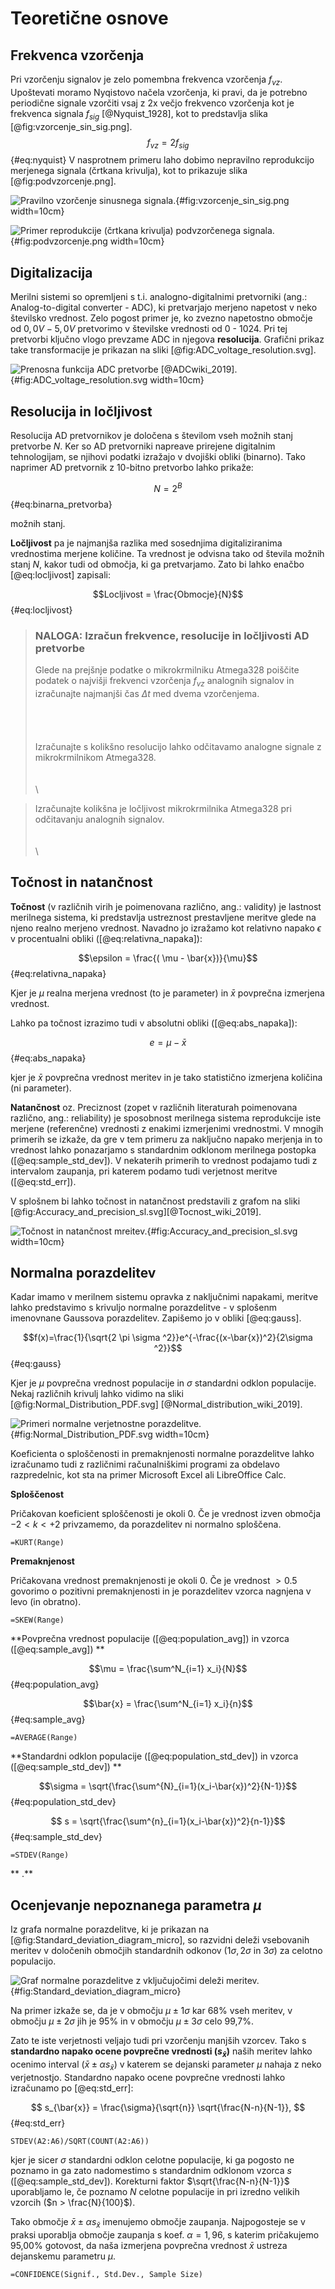 # Teoretične osnove

## Frekvenca vzorčenja

Pri vzorčenju signalov je zelo pomembna frekvenca vzorčenja $f_{vz}$. Upoštevati moramo Nyqistovo načela vzorčenja, ki pravi, da je potrebno periodične signale vzorčiti vsaj z 2x večjo frekvenco vzorčenja kot je frekvenca signala $f_{sig}$ [@Nyquist_1928], kot to predstavlja slika [@fig:vzorcenje_sin_sig.png].
$$f_{vz} = 2 f_{sig}$${#eq:nyquist}
V nasprotnem primeru laho dobimo nepravilno reprodukcijo merjenega signala (črtkana krivulja), kot to prikazuje slika [@fig:podvzorcenje.png].

![Pravilno vzorčenje sinusnega signala.](./slike/vzorcenje_sin_sig.png){#fig:vzorcenje_sin_sig.png width=10cm}

![Primer reprodukcije (črtkana krivulja) podvzorčenega signala.](./slike/podvzorcenje.png){#fig:podvzorcenje.png width=10cm}


## Digitalizacija

Merilni sistemi so opremljeni s t.i. analogno-digitalnimi pretvorniki (ang.: Analog-to-digital converter - ADC), ki pretvarjajo merjeno napetost v neko številsko vrednost. Zelo pogost primer je, ko zvezno napetostno območje od $0,0 V - 5,0 V$ pretvorimo v številske vrednosti od 0 - 1024. Pri tej pretvorbi ključno vlogo prevzame ADC in njegova **resolucija**. Grafični prikaz take transformacije je prikazan na sliki [@fig:ADC_voltage_resolution.svg].

![Prenosna funkcija ADC pretvorbe [@ADCwiki_2019].](./slike/ADC_voltage_resolution.svg){#fig:ADC_voltage_resolution.svg width=10cm}

## Resolucija in ločljivost

Resolucija AD pretvornikov je določena s številom vseh možnih stanj pretvorbe $N$. Ker so AD pretvorniki napreave prirejene digitalnim tehnologijam, se njihovi podatki izražajo v dvojiški obliki (binarno). Tako naprimer AD pretvornik z 10-bitno pretvorbo lahko prikaže:

$$N=2^B$${#eq:binarna_pretvorba}

možnih stanj.

**Ločljivost** pa je najmanjša razlika med sosednjima digitaliziranima vrednostima merjene količine. Ta vrednost je odvisna tako od števila možnih stanj $N$, kakor tudi od območja, ki ga pretvarjamo. Zato bi lahko enačbo [@eq:locljivost] zapisali:

$$Locljivost = \frac{Obmocje}{N}$${#eq:locljivost}

> ### NALOGA: Izračun frekvence, resolucije in ločljivosti AD pretvorbe  
> Glede na prejšnje podatke o mikrokrmilniku Atmega328 poiščite podatek o najvišji frekvenci vzorčenja $f_{vz}$ analognih signalov in izračunajte najmanjši čas $\Delta t$ med dvema vzorčenjema.
> \
> \
> \
> \
> \
> Izračunajte s kolikšno resolucijo lahko odčitavamo analogne signale z mikrokrmilnikom Atmega328.
>\
>\
>\
>\

> Izračunajte kolikšna je ločljivost mikrokrmilnika Atmega328 pri odčitavanju analognih signalov.
>\
>\
>\
>\

## Točnost in natančnost

**Točnost** (v različnih virih je poimenovana različno, ang.: validity) je lastnost merilnega sistema, ki predstavlja ustreznost prestavljene meritve glede na njeno realno merjeno vrednost. Navadno jo izražamo kot relativno napako $\epsilon$ v procentualni obliki ([@eq:relativna_napaka]):

$$\epsilon = \frac{( \mu - \bar{x})}{\mu}$$ {#eq:relativna_napaka} 

Kjer je $\mu$ realna merjena vrednost (to je parameter) in $\bar{x}$ povprečna izmerjena vrednost.

Lahko pa točnost izrazimo tudi v absolutni obliki ([@eq:abs_napaka]):

$$ e = \mu - \bar{x} $${#eq:abs_napaka}

kjer je $\bar{x}$ povprečna vrednost meritev in je tako statistično izmerjena količina (ni parameter).

**Natančnost** oz. Preciznost (zopet v različnih literaturah poimenovana različno, ang.: reliability) je sposobnost merilnega sistema reprodukcije iste merjene (referenčne) vrednosti z enakimi izmerjenimi vrednostmi. V mnogih primerih se izkaže, da gre v tem primeru za naključno napako merjenja in to vrednost lahko ponazarjamo s standardnim odklonom merilnega postopka ([@eq:sample_std_dev]). V nekaterih primerih to vrednost podajamo tudi z intervalom zaupanja, pri katerem podamo tudi verjetnost meritve ([@eq:std_err]).

V splošnem bi lahko točnost in natančnost predstavili z grafom na sliki [@fig:Accuracy_and_precision_sl.svg][@Tocnost_wiki_2019].

![Točnost in natančnost mreitev.](./slike/Accuracy_and_precision_sl.svg){#fig:Accuracy_and_precision_sl.svg width=10cm}

## Normalna porazdelitev

Kadar imamo v merilnem sistemu opravka z naključnimi napakami, meritve lahko predstavimo s krivuljo normalne porazdelitve - v splošenm imenovnane Gaussova porazdelitev. Zapišemo jo v obliki [@eq:gauss].

$$f(x)=\frac{1}{\sqrt{2 \pi \sigma ^2}}e^{-\frac{(x-\bar{x})^2}{2\sigma ^2}}$${#eq:gauss}

Kjer je $\mu$ povprečna vrednost populacije in $\sigma$ standardni odklon populacije. Nekaj različnih krivulj lahko vidimo na sliki [@fig:Normal_Distribution_PDF.svg] [@Normal_distribution_wiki_2019].

![Primeri normalne verjetnostne porazdelitve.](./slike/Normal_Distribution_PDF.svg){#fig:Normal_Distribution_PDF.svg width=10cm}

Koeficienta o sploščenosti in premaknjenosti normalne porazdelitve lahko izračunamo tudi z različnimi računalniškimi programi za obdelavo razpredelnic, kot sta na primer Microsoft Excel ali LibreOffice Calc.

**Sploščenost**

Pričakovan koeficient sploščenosti je okoli $0$. Če je vrednost izven območja $-2<k<+2$ privzamemo, da porazdelitev ni normalno sploščena.

```
=KURT(Range)
```
**Premaknjenost**

Pričakovana vrednost premaknjenosti je okoli $0$. Če je vrednost $>0.5$ govorimo o pozitivni premaknjenosti in je porazdelitev vzorca nagnjena v levo (in obratno).

```
=SKEW(Range)
```

**Povprečna vrednost populacije ([@eq:population_avg]) in vzorca ([@eq:sample_avg]) **

$$\mu = \frac{\sum^N_{i=1} x_i}{N}$${#eq:population_avg}

$$\bar{x} = \frac{\sum^N_{i=1} x_i}{n}$${#eq:sample_avg}

```
=AVERAGE(Range)
```

**Standardni odklon populacije ([@eq:population_std_dev]) in vzorca ([@eq:sample_std_dev]) **

$$\sigma = \sqrt{\frac{\sum^{N}_{i=1}(x_i-\bar{x})^2}{N-1}}$${#eq:population_std_dev}

$$ s = \sqrt{\frac{\sum^{n}_{i=1}(x_i-\bar{x})^2}{n-1}}$${#eq:sample_std_dev}

```
=STDEV(Range)
```

** .**

## Ocenjevanje nepoznanega parametra $\mu$

Iz grafa normalne porazdelitve, ki je prikazan na [@fig:Standard_deviation_diagram_micro], so razvidni deleži vsebovanih meritev v določenih območjih standardnih odkonov ($1\sigma, 2\sigma$ in $3\sigma$) za celotno populacijo.

![Graf normalne porazdelitve z vključujočimi deleži meritev.](./slike/Standard_deviation_diagram_micro.svg.png){#fig:Standard_deviation_diagram_micro}

Na primer izkaže se, da je v območju $\mu \pm 1\sigma$ kar 68% vseh meritev, v območju $\mu \pm 2\sigma$ jih je 95% in v območju $\mu \pm 3\sigma$ celo 99,7%.

Zato te iste verjetnosti veljajo tudi pri vzorčenju manjših vzorcev. Tako s **standardno napako ocene povprečne vrednosti ($s_{\bar{x}}$)** naših meritev lahko ocenimo interval ($\bar{x}\pm \alpha s_{\bar{x}}$) v katerem se dejanski parameter $\mu$ nahaja z neko verjetnostjo. Standardno napako ocene povprečne vrednosti lahko izračunamo po [@eq:std_err]:

$$ s_{\bar{x}} = \frac{\sigma}{\sqrt{n}} \sqrt{\frac{N-n}{N-1}}, $${#eq:std_err}

```
STDEV(A2:A6)/SQRT(COUNT(A2:A6))
```

kjer je sicer $\sigma$ standardni odklon celotne populacije, ki ga pogosto ne poznamo in ga zato nadomestimo s standardnim odklonom vzorca $s$ ([@eq:sample_std_dev]). Korekturni faktor $\sqrt{\frac{N-n}{N-1}}$ uporabljamo le, če poznamo $N$ celotne populacije in pri izredno velikih vzorcih ($n > \frac{N}{100}$).

Tako območje $\bar{x}\pm \alpha s_{\bar{x}}$ imenujemo območje zaupanja. Najpogosteje se v praksi uporablja območje zaupanja s koef. $\alpha = 1,96$, s katerim pričakujemo 95,00% gotovost, da naša izmerjena povprečna vrednost $\bar{x}$ ustreza dejanskemu parametru $\mu$.

```
=CONFIDENCE(Signif., Std.Dev., Sample Size)
```
